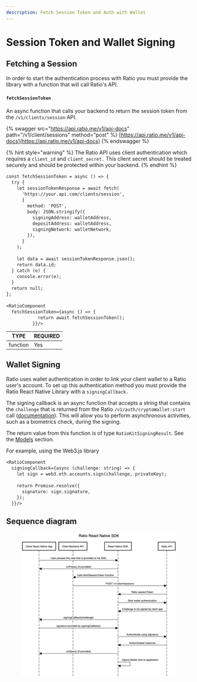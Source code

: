 ```yaml
---
description: Fetch Session Token and Auth with Wallet
---
```


# Session Token and Wallet Signing

## Fetching a Session&#x20;

In order to start the authentication process with Ratio you must provide the library with a function that will call Ratio's API.

#### **`fetchSessionToken`**&#x20;

An async function that calls your backend to return the session token from the `/v1/clients/session` API.

{% swagger src="https://api.ratio.me/v1/api-docs" path="/v1/client/sessions" method="post" %}
[https://api.ratio.me/v1/api-docs](https://api.ratio.me/v1/api-docs)
{% endswagger %}

{% hint style="warning" %}
The Ratio API uses client authentication which requires a `client_id` and `client_secret.` This client secret should be treated securely and should be protected within your backend.
{% endhint %}

```tsx
const fetchSessionToken = async () => {
  try {
    let sessionTokenResponse = await fetch(
      'https://your.api.com/clients/session',
      {
        method: 'POST',
        body: JSON.stringify({
          signingAddress: walletAddress,
          depositAddress: walletAddress,
          signingNetwork: walletNetwork,
        }),
      }
    );

    let data = await sessionTokenResponse.json();
    return data.id;
  } catch (e) {
    console.error(e);
  }
  return null;
};
  
<RatioComponent 
  fetchSessionToken={async () => {
            return await fetchSessionToken();
          }}/>
```

| TYPE     | REQUIRED |
| -------- | -------- |
| function | Yes      |

## Wallet Signing

Ratio uses wallet authentication in order to link your client wallet to a Ratio user's account. To set up this authentication method you must provide the Ratio React Native Library with a `signingCallback.`

The signing callback is an async function that accepts a string that contains the `challenge` that is returned from the Ratio `/v1/auth/cryptoWallet:start` call ([documentation](../../api-reference/endpoints/auth/crypto-wallet.md#start-crypto-wallet-challenge)). This will allow you to perform asynchronous activities, such as a biometrics check, during the signing.

The return value from this function is of type `RatioKitSigningResult`. See the [Models](reference.md#models) section.

For example, using the Web3.js library

```tsx
<RatioComponent 
  signingCallback={async (challenge: string) => {
    let sign = web3.eth.accounts.sign(challenge, privateKey);

    return Promise.resolve({
      signature: sign.signature,
    });
  }}/>
```

## Sequence diagram

<figure><img src="../../.gitbook/assets/Untitled (2).png" alt=""><figcaption></figcaption></figure>
